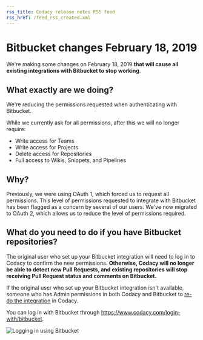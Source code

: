 ```yaml
---
rss_title: Codacy release notes RSS feed
rss_href: /feed_rss_created.xml
---
```


# Bitbucket changes February 18, 2019

We're making some changes on February 18, 2019 **that will cause all existing integrations with Bitbucket to stop working**.

## What exactly are we doing?

We're reducing the permissions requested when authenticating with Bitbucket.

While we currently ask for all permissions, after this we will no longer require:

-   Write access for Teams
-   Write access for Projects
-   Delete access for Repositories
-   Full access to Wikis, Snippets, and Pipelines

## Why?

Previously, we were using OAuth 1, which forced us to request all permissions. This level of permissions requested to integrate with Bitbucket has been flagged as a concern by several of our users. We've now migrated to OAuth 2, which allows us to reduce the level of permissions required.

## What do you need to do if you have Bitbucket repositories?

The original user who set up your Bitbucket integration will need to log in to Codacy to confirm the new permissions. **Otherwise, Codacy will no longer be able to detect new Pull Requests, and existing repositories will stop receiving Pull Request status and comments on Bitbucket.**

If the original user who set up your Bitbucket integration isn't available, someone who has Admin permissions in both Codacy and Bitbucket to [re-do the integration](../../repositories-configure/integrations/bitbucket-integration.md) in Codacy.

You can log in with Bitbucket through <https://www.codacy.com/login-with/bitbucket>.

![Logging in using Bitbucket](images/Screenshot_2019-02-14_at_12.00.41.png)
